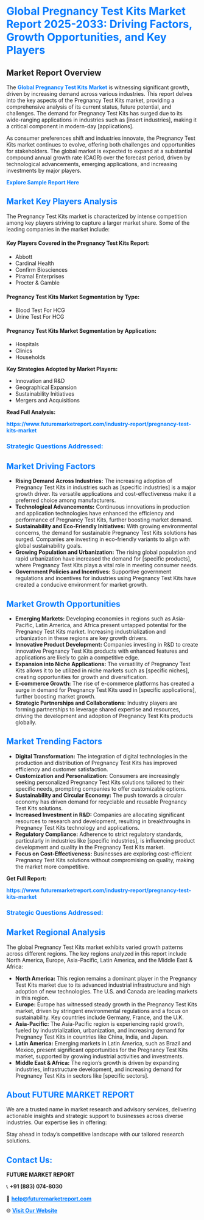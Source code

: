 <h1 style="color: #007BFF;">Global Pregnancy Test Kits Market Report 2025-2033: Driving Factors, Growth Opportunities, and Key Players</h1>

<section id="overview">
<h2>Market Report Overview</h2>
<p>The <a href="https://www.futuremarketreport.com/industry-report/pregnancy-test-kits-market" style="color: #007BFF; text-decoration: none;"><strong>Global Pregnancy Test Kits Market</strong></a> is witnessing significant growth, driven by increasing demand across various industries. This report delves into the key aspects of the Pregnancy Test Kits market, providing a comprehensive analysis of its current status, future potential, and challenges. The demand for Pregnancy Test Kits has surged due to its wide-ranging applications in industries such as [insert industries], making it a critical component in modern-day [applications].</p>
<p>As consumer preferences shift and industries innovate, the Pregnancy Test Kits market continues to evolve, offering both challenges and opportunities for stakeholders. The global market is expected to expand at a substantial compound annual growth rate (CAGR) over the forecast period, driven by technological advancements, emerging applications, and increasing investments by major players.</p>
</section>

<section id="overview">
<p><a href="https://www.futuremarketreport.com/request-sample/reportId=63863" style="color: #007BFF; text-decoration: none;"><strong>Explore Sample Report Here</strong></a></p>
</section>

<section id="key-players">
<h2 style="color: #007BFF;">Market Key Players Analysis</h2>
<p>The Pregnancy Test Kits market is characterized by intense competition among key players striving to capture a larger market share. Some of the leading companies in the market include:</p>
<h4>Key Players Covered in the Pregnancy Test Kits Report:</h4>
<ul><li>Abbott</li><li>Cardinal Health</li><li>Confirm Biosciences</li><li>Piramal Enterprises</li><li>Procter &amp; Gamble</li></ul>
<h4>Pregnancy Test Kits Market Segmentation by Type:</h4>
<ul><li>Blood Test For HCG</li><li>Urine Test For HCG</li></ul>

<h4>Pregnancy Test Kits Market Segmentation by Application:</h4>
<ul><li>Hospitals</li><li>Clinics</li><li>Households</li></ul>
<p><strong>Key Strategies Adopted by Market Players:</strong></p>
<ul>
<li>Innovation and R&D</li>
<li>Geographical Expansion</li>
<li>Sustainability Initiatives</li>
<li>Mergers and Acquisitions</li>
</ul>
</section>

<section>
<p><strong>Read Full Analysis: </strong></p><a href="https://www.futuremarketreport.com/industry-report/pregnancy-test-kits-market" style="color: #007BFF; text-decoration: none;"><strong>https://www.futuremarketreport.com/industry-report/pregnancy-test-kits-market</strong></a>
<h3 style="color: #007BFF;">Strategic Questions Addressed:</h3>
</section>

<section id="driving-factors">
<h2 style="color: #007BFF;">Market Driving Factors</h2>
<ul>
<li><strong>Rising Demand Across Industries:</strong> The increasing adoption of Pregnancy Test Kits in industries such as [specific industries] is a major growth driver. Its versatile applications and cost-effectiveness make it a preferred choice among manufacturers.</li>
<li><strong>Technological Advancements:</strong> Continuous innovations in production and application technologies have enhanced the efficiency and performance of Pregnancy Test Kits, further boosting market demand.</li>
<li><strong>Sustainability and Eco-Friendly Initiatives:</strong> With growing environmental concerns, the demand for sustainable Pregnancy Test Kits solutions has surged. Companies are investing in eco-friendly variants to align with global sustainability goals.</li>
<li><strong>Growing Population and Urbanization:</strong> The rising global population and rapid urbanization have increased the demand for [specific products], where Pregnancy Test Kits plays a vital role in meeting consumer needs.</li>
<li><strong>Government Policies and Incentives:</strong> Supportive government regulations and incentives for industries using Pregnancy Test Kits have created a conducive environment for market growth.</li>
</ul>
</section>

<section id="growth-opportunities">
<h2 style="color: #007BFF;">Market Growth Opportunities</h2>
<ul>
<li><strong>Emerging Markets:</strong> Developing economies in regions such as Asia-Pacific, Latin America, and Africa present untapped potential for the Pregnancy Test Kits market. Increasing industrialization and urbanization in these regions are key growth drivers.</li>
<li><strong>Innovative Product Development:</strong> Companies investing in R&D to create innovative Pregnancy Test Kits products with enhanced features and applications are likely to gain a competitive edge.</li>
<li><strong>Expansion into Niche Applications:</strong> The versatility of Pregnancy Test Kits allows it to be utilized in niche markets such as [specific niches], creating opportunities for growth and diversification.</li>
<li><strong>E-commerce Growth:</strong> The rise of e-commerce platforms has created a surge in demand for Pregnancy Test Kits used in [specific applications], further boosting market growth.</li>
<li><strong>Strategic Partnerships and Collaborations:</strong> Industry players are forming partnerships to leverage shared expertise and resources, driving the development and adoption of Pregnancy Test Kits products globally.</li>
</ul>
</section>

<section id="trending-factors">
<h2 style="color: #007BFF;">Market Trending Factors</h2>
<ul>
<li><strong>Digital Transformation:</strong> The integration of digital technologies in the production and distribution of Pregnancy Test Kits has improved efficiency and customer satisfaction.</li>
<li><strong>Customization and Personalization:</strong> Consumers are increasingly seeking personalized Pregnancy Test Kits solutions tailored to their specific needs, prompting companies to offer customizable options.</li>
<li><strong>Sustainability and Circular Economy:</strong> The push towards a circular economy has driven demand for recyclable and reusable Pregnancy Test Kits solutions.</li>
<li><strong>Increased Investment in R&D:</strong> Companies are allocating significant resources to research and development, resulting in breakthroughs in Pregnancy Test Kits technology and applications.</li>
<li><strong>Regulatory Compliance:</strong> Adherence to strict regulatory standards, particularly in industries like [specific industries], is influencing product development and quality in the Pregnancy Test Kits market.</li>
<li><strong>Focus on Cost-Effectiveness:</strong> Businesses are exploring cost-efficient Pregnancy Test Kits solutions without compromising on quality, making the market more competitive.</li>
</ul>
</section>

<section>
<p><strong>Get Full Report: </strong></p><a href="https://www.futuremarketreport.com/industry-report/pregnancy-test-kits-market" style="color: #007BFF; text-decoration: none;"><strong>https://www.futuremarketreport.com/industry-report/pregnancy-test-kits-market</strong></a>
<h3 style="color: #007BFF;">Strategic Questions Addressed:</h3>
</section>


<section id="regional-analysis">
<h2 style="color: #007BFF;">Market Regional Analysis</h2>
<p>The global Pregnancy Test Kits market exhibits varied growth patterns across different regions. The key regions analyzed in this report include North America, Europe, Asia-Pacific, Latin America, and the Middle East & Africa:</p>
<ul>
<li><strong>North America:</strong> This region remains a dominant player in the Pregnancy Test Kits market due to its advanced industrial infrastructure and high adoption of new technologies. The U.S. and Canada are leading markets in this region.</li>
<li><strong>Europe:</strong> Europe has witnessed steady growth in the Pregnancy Test Kits market, driven by stringent environmental regulations and a focus on sustainability. Key countries include Germany, France, and the U.K.</li>
<li><strong>Asia-Pacific:</strong> The Asia-Pacific region is experiencing rapid growth, fueled by industrialization, urbanization, and increasing demand for Pregnancy Test Kits in countries like China, India, and Japan.</li>
<li><strong>Latin America:</strong> Emerging markets in Latin America, such as Brazil and Mexico, present significant opportunities for the Pregnancy Test Kits market, supported by growing industrial activities and investments.</li>
<li><strong>Middle East & Africa:</strong> The region’s growth is driven by expanding industries, infrastructure development, and increasing demand for Pregnancy Test Kits in sectors like [specific sectors].</li>
</ul>
</section>

<footer>
<h2 style="color: #007BFF;">About FUTURE MARKET REPORT</h2>
<p>We are a trusted name in market research and advisory services, delivering actionable insights and strategic support to businesses across diverse industries. Our expertise lies in offering:</p>

<p>Stay ahead in today’s competitive landscape with our tailored research solutions.</p>

<h2 style="color: #007BFF;">Contact Us:</h2>
<p><strong>FUTURE MARKET REPORT</strong></p>
<p>📞 <strong>+91 (883) 074-8030</strong></p>
<p>📧 <strong><a href="mailto:help@futuremarketreport.com" style="color: #007BFF;">help@futuremarketreport.com</a></strong></p>
<p>🌐 <strong><a href="https://www.futuremarketreport.com/" style="color: #007BFF;">Visit Our Website</a></strong></p>
</footer>